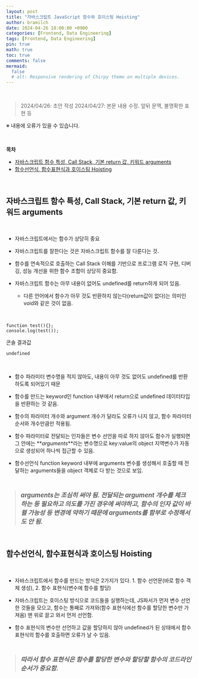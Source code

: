 ```yaml
---
layout: post
title: "자바스크립트 JavaScript 함수와 호이스팅 Hoisting"
author: bramilch
date: 2024-04-26 18:00:00 +0900
categories: [Frontend, Data Engineering]
tags: [Frontend, Data Engineering]
pin: true
math: true
toc: true
comments: false
mermaid:
  false
  # alt: Responsive rendering of Chirpy theme on multiple devices.
---
```


<br>

> 2024/04/26: 초안 작성
> 2024/04/27: 본문 내용 수정. 앞뒤 문맥, 불명확한 표현 등
 
※ 내용에 오류가 있을 수 있습니다.

<br>

**목차**

- [자바스크립트 함수 특성, Call Stack, 기본 return 값, 키워드 arguments](#자바스크립트-함수-특성-call-stack-기본-return-값-키워드-arguments)
- [함수선언식, 함수표현식과 호이스팅 Hoisting](#함수선언식-함수표현식과-호이스팅-hoisting)

<br>

## 자바스크립트 함수 특성, Call Stack, 기본 return 값, 키워드 arguments

<br>

- 자바스크립트에서는 함수가 상당히 중요

- 자바스크립트를 잘한다는 것은 자바스크립트 함수를 잘 다룬다는 것.

- 함수를 연속적으로 호출하는 Call Stack 이해를 기반으로 프로그램 로직 구현, 디버깅, 성능 개선을 위한 함수 조합이 상당히 중요함.

- 자바스크립트 함수는 아무 내용이 없어도 undefined를 return하게 되어 있음.
  - 다른 언어에서 함수가 아무 것도 반환하지 않는다(return값이 없다)는 의미인 void와 같은 것이 없음.

<br>

```
function test(){};
console.log(test());
```

콘솔 결과값

```
undefined
```

<br>

- 함수 파라미터 변수명을 적지 않아도, 내용이 아무 것도 없어도 undefined를 반환하도록 되어있기 때문

- 함수를 만드는 keyword인 function 내부에서 return으로 undefined 데이터타입을 반환하는 것 같음.

- 함수의 파라미터 개수와 argument 개수가 달라도 오류가 나지 않고, 함수 파라미터 순서와 개수만큼만 적용됨.

- 함수 파라미터로 전달되는 인자들은 변수 선언을 따로 하지 않아도
  함수가 실행되면 그 안에는 **_arguments_**라는 변수명으로 key:value의 object 지역변수가 자동으로 생성되어 하나씩 접근할 수 있음.

- 함수선언식 function keyword 내부에 arguments 변수를 생성해서 호출할 때 전달하는 arguments들을 object 객체로 다 받는 것으로 보임.

<br>

> <span style="font-size:1.2em;">**_arguments는 조심히 써야 됨. 전달되는 argument 개수를 체크하는 등 필요하고 의도를 가진 경우에 써야하고, 함수의 인자 값이 바뀔 가능성 등 변경에 약하기 때문에 arguments를 함부로 수정해서도 안 됨._**</span>

<br>

## 함수선언식, 함수표현식과 호이스팅 Hoisting

<br>

- 자바스크립트에서 함수를 만드는 방식은 2가지가 있다. 1. 함수 선언문(바로 함수 객체 생성), 2. 함수 표현식(변수에 함수를 할당)

- 자바스크립트는 호이스팅 방식으로 코드들을 실행하는데, JS파서가 먼저 변수 선언한 것들을 모으고, 함수는 통째로 가져와(함수 표현식에선 함수를 할당한 변수만 가져옴) 맨 위로 끌고 와서 먼저 선언함.

- 함수 표현식의 변수만 선언하고 값을 할당하지 않아 undefined가 된 상태에서 함수 표현식의 함수를 호출하면 오류가 날 수 있음.

<br>

> <span style="font-size:1.2em;"> **_따라서 함수 표현식은 함수를 할당한 변수와 할당할 함수의 코드라인 순서가 중요함._**</span>
